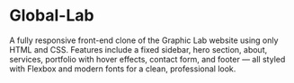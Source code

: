 # Global-Lab
A fully responsive front-end clone of the Graphic Lab website using only HTML and CSS. Features include a fixed sidebar, hero section, about, services, portfolio with hover effects, contact form, and footer — all styled with Flexbox and modern fonts for a clean, professional look.
